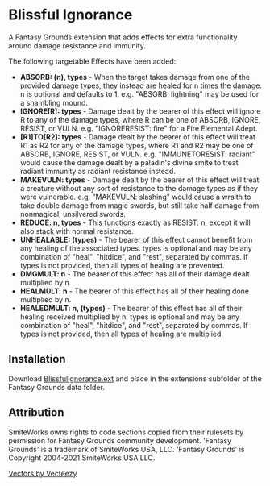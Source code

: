 # Blissful Ignorance
A Fantasy Grounds extension that adds effects for extra functionality around damage resistance and immunity.

The following targetable Effects have been added:
* **ABSORB: (n), types** - When the target takes damage from one of the provided damage types, they instead are healed for n times the damage. n is optional and defaults to 1. e.g. "ABSORB: lightning" may be used for a shambling mound.
* **IGNORE[R]: types** - Damage dealt by the bearer of this effect will ignore R to any of the damage types, where R can be one of ABSORB, IGNORE, RESIST, or VULN. e.g. "IGNORERESIST: fire" for a Fire Elemental Adept.
* **[R1]TO[R2]: types** - Damage dealt by the bearer of this effect will treat R1 as R2 for any of the damage types, where R1 and R2 may be one of ABSORB, IGNORE, RESIST, or VULN. e.g. "IMMUNETORESIST: radiant" would cause the damage dealt by a paladin's divine smite to treat radiant immunity as radiant resistance instead.
* **MAKEVULN: types** - Damage dealt by the bearer of this effect will treat a creature without any sort of resistance to the damage types as if they were vulnerable. e.g. "MAKEVULN: slashing" would cause a wraith to take double damage from magic swords, but still take half damage from nonmagical, unsilvered swords.
* **REDUCE: n, types** - This functions exactly as RESIST: n, except it will also stack with normal resistance.
* **UNHEALABLE: (types)** - The bearer of this effect cannot benefit from any healing of the associated types. types is optional and may be any combination of "heal", "hitdice", and "rest", separated by commas. If types is not provided, then all types of healing are prevented.
* **DMGMULT: n** - The bearer of this effect has all of their damage dealt multiplied by n.
* **HEALMULT: n** - The bearer of this effect has all of their healing done multiplied by n.
* **HEALEDMULT: n, (types)** - The bearer of this effect has all of their healing received multiplied by n. types is optional and may be any combination of "heal", "hitdice", and "rest", separated by commas. If types is not provided, then all types of healing are multiplied.

## Installation
Download [BlissfulIgnorance.ext](https://github.com/MeAndUnique/BlissfulIgnorance/releases) and place in the extensions subfolder of the Fantasy Grounds data folder.

## Attribution
SmiteWorks owns rights to code sections copied from their rulesets by permission for Fantasy Grounds community development.
'Fantasy Grounds' is a trademark of SmiteWorks USA, LLC.
'Fantasy Grounds' is Copyright 2004-2021 SmiteWorks USA LLC.

<a href="https://www.vecteezy.com/">Vectors by Vecteezy</a>